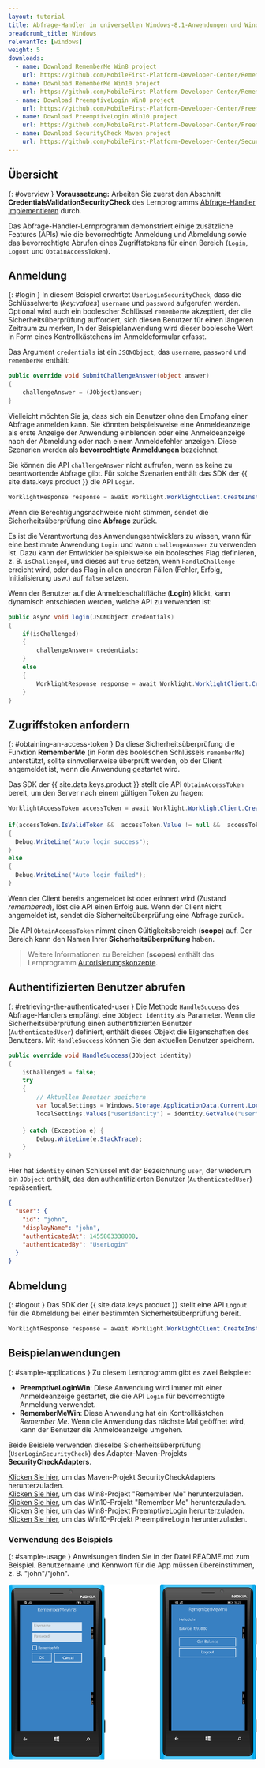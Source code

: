 ```yaml
---
layout: tutorial
title: Abfrage-Handler in universellen Windows-8.1-Anwendungen und Windows-10-UWP-Anwendungen implementieren
breadcrumb_title: Windows
relevantTo: [windows]
weight: 5
downloads:
  - name: Download RememberMe Win8 project
    url: https://github.com/MobileFirst-Platform-Developer-Center/RememberMeWin8/tree/release80
  - name: Download RememberMe Win10 project
    url: https://github.com/MobileFirst-Platform-Developer-Center/RememberMeWin10/tree/release80
  - name: Download PreemptiveLogin Win8 project
    url: https://github.com/MobileFirst-Platform-Developer-Center/PreemptiveLoginWin8/tree/release80
  - name: Download PreemptiveLogin Win10 project
    url: https://github.com/MobileFirst-Platform-Developer-Center/PreemptiveLoginWin10/tree/release80
  - name: Download SecurityCheck Maven project
    url: https://github.com/MobileFirst-Platform-Developer-Center/SecurityCheckAdapters/tree/release80
---
```

<!-- NLS_CHARSET=UTF-8 -->
## Übersicht
{: #overview }
**Voraussetzung:** Arbeiten Sie zuerst den Abschnitt
**CredentialsValidationSecurityCheck** des Lernprogramms [Abfrage-Handler implementieren](../../credentials-validation/windows-8-10) durch. 

Das Abfrage-Handler-Lernprogramm demonstriert einige zusätzliche Features (APIs) wie die bevorrechtigte Anmeldung und Abmeldung sowie das bevorrechtigte Abrufen eines Zugriffstokens für einen Bereich
(`Login`, `Logout` und `ObtainAccessToken`).

## Anmeldung
{: #login }
In diesem Beispiel erwartet `UserLoginSecurityCheck`, dass die Schlüsselwerte (*key:values*) `username` und `password` aufgerufen werden. Optional wird auch ein boolescher Schlüssel `rememberMe` akzeptiert, der
die Sicherheitsüberprüfung auffordert, sich diesen Benutzer für einen längeren Zeitraum zu merken, In der Beispielanwendung wird dieser boolesche Wert in Form eines Kontrollkästchens im Anmeldeformular erfasst. 

Das Argument `credentials` ist ein `JSONObject`,
das `username`, `password` und `rememberMe` enthält:

```csharp
public override void SubmitChallengeAnswer(object answer)
{
    challengeAnswer = (JObject)answer;
}
```

Vielleicht möchten Sie ja, dass sich ein Benutzer ohne den Empfang einer Abfrage anmelden kann. Sie könnten beispielsweise eine Anmeldeanzeige als erste Anzeige der Anwendung einblenden oder eine Anmeldeanzeige nach der Abmeldung oder nach einem Anmeldefehler anzeigen. Diese Szenarien werden als **bevorrechtigte Anmeldungen** bezeichnet.

Sie können die API `challengeAnswer` nicht aufrufen, wenn es keine zu beantwortende Abfrage gibt. Für solche Szenarien enthält das
SDK der {{ site.data.keys.product }} die API `Login`. 

```csharp
WorklightResponse response = await Worklight.WorklightClient.CreateInstance().AuthorizationManager.Login(String securityCheckName, JObject credentials);
```

Wenn die Berechtigungsnachweise nicht stimmen, sendet die Sicherheitsüberprüfung eine **Abfrage** zurück.

Es ist die Verantwortung des Anwendungsentwicklers zu wissen, wann für eine bestimmte Anwendung `Login` und wann `challengeAnswer` zu verwenden ist. Dazu kann der Entwickler
beispielsweise ein boolesches Flag definieren, z. B. `isChallenged`, und dieses auf `true` setzen,
wenn `HandleChallenge` erreicht wird, oder das Flag in allen anderen Fällen (Fehler, Erfolg, Initialisierung usw.) auf
`false` setzen. 

Wenn der Benutzer auf die Anmeldeschaltfläche (**Login**) klickt, kann dynamisch entschieden werden, welche API zu verwenden ist: 

```csharp
public async void login(JSONObject credentials)
{
    if(isChallenged)
    {
        challengeAnswer= credentials;
    }
    else
    {
        WorklightResponse response = await Worklight.WorklightClient.CreateInstance().AuthorizationManager.Login(securityCheckName, credentials);
    }
}
```
## Zugriffstoken anfordern
{: #obtaining-an-access-token }
Da diese Sicherheitsüberprüfung die Funktion **RememberMe** (in Form des booleschen Schlüssels
`rememberMe`) unterstützt, sollte sinnvollerweise überprüft werden,
ob der Client angemeldet ist, wenn die Anwendung gestartet wird. 

Das SDK der {{ site.data.keys.product }} stellt die API `ObtainAccessToken` bereit, um den Server nach einem gültigen Token zu fragen: 

```csharp
WorklightAccessToken accessToken = await Worklight.WorklightClient.CreateInstance().AuthorizationManager.ObtainAccessToken(String scope);

if(accessToken.IsValidToken &&  accessToken.Value != null &&  accessToken.Value != "")
{
  Debug.WriteLine("Auto login success");
}
else
{
  Debug.WriteLine("Auto login failed");
}

```

Wenn der Client bereits angemeldet ist oder erinnert wird (Zustand *remembered*), löst die API einen Erfolg aus. Wenn der Client nicht angemeldet ist, sendet die Sicherheitsüberprüfung eine Abfrage zurück. 

Die API `ObtainAccessToken` nimmt einen Gültigkeitsbereich (**scope**) auf. Der Bereich kann den Namen Ihrer
**Sicherheitsüberprüfung** haben.

> Weitere Informationen zu Bereichen (**scopes**) enthält das Lernprogramm [Autorisierungskonzepte](../../). 

## Authentifizierten Benutzer abrufen
{: #retrieving-the-authenticated-user }
Die Methode `HandleSuccess` des Abfrage-Handlers empfängt eine `JObject identity` als Parameter.
Wenn die Sicherheitsüberprüfung einen authentifizierten Benutzer (`AuthenticatedUser`) definiert, enthält dieses Objekt die Eigenschaften des Benutzers. Mit `HandleSuccess` können Sie den aktuellen Benutzer speichern. 

```csharp
public override void HandleSuccess(JObject identity)
{
    isChallenged = false;
    try
    {
        // Aktuellen Benutzer speichern
        var localSettings = Windows.Storage.ApplicationData.Current.LocalSettings;
        localSettings.Values["useridentity"] = identity.GetValue("user");

    } catch (Exception e) {
        Debug.WriteLine(e.StackTrace);
    }
}
```

Hier hat `identity` einen Schlüssel mit der Bezeichnung
`user`, der wiederum ein `JObject` enthält, das den authentifizierten Benutzer (`AuthenticatedUser`) repräsentiert. 

```json
{
  "user": {
    "id": "john",
    "displayName": "john",
    "authenticatedAt": 1455803338008,
    "authenticatedBy": "UserLogin"
  }
}
```

## Abmeldung
{: #logout }
Das SDK der {{ site.data.keys.product }} stellt eine API `Logout` für die Abmeldung bei einer bestimmten Sicherheitsüberprüfung bereit. 

```csharp
WorklightResponse response = await Worklight.WorklightClient.CreateInstance().AuthorizationManager.Logout(securityCheckName);
```

## Beispielanwendungen
{: #sample-applications }
Zu diesem Lernprogramm gibt es zwei Beispiele: 

- **PreemptiveLoginWin**: Diese Anwendung wird immer mit einer Anmeldeanzeige gestartet, die die API `Login` für bevorrechtigte Anmeldung verwendet. 
- **RememberMeWin**: Diese Anwendung hat ein Kontrollkästchen *Remember Me*. Wenn die Anwendung das nächste Mal geöffnet wird, kann der Benutzer die Anmeldeanzeige umgehen. 

Beide Beisiele verwenden dieselbe Sicherheitsüberprüfung (`UserLoginSecurityCheck`) des
Adapter-Maven-Projekts **SecurityCheckAdapters**. 

[Klicken Sie hier](https://github.com/MobileFirst-Platform-Developer-Center/SecurityCheckAdapters/tree/release80), um das Maven-Projekt SecurityCheckAdapters herunterzuladen.   
[Klicken Sie hier](https://github.com/MobileFirst-Platform-Developer-Center/RememberMeWin8/tree/release80), um das Win8-Projekt "Remember Me" herunterzuladen.   
[Klicken Sie hier](https://github.com/MobileFirst-Platform-Developer-Center/RememberMeWin10/tree/release80), um das Win10-Projekt "Remember Me" herunterzuladen.   
[Klicken Sie hier](https://github.com/MobileFirst-Platform-Developer-Center/PreemptiveLoginWin8/tree/release80), um das Win8-Projekt PreemptiveLogin herunterzuladen.   
[Klicken Sie hier](https://github.com/MobileFirst-Platform-Developer-Center/PreemptiveLoginWin10/tree/release80), um das Win10-Projekt PreemptiveLogin herunterzuladen. 

### Verwendung des Beispiels
{: #sample-usage }
Anweisungen finden Sie in der Datei README.md zum Beispiel. Benutzername und Kennwort für die App müssen übereinstimmen, z. B. "john"/"john".

![Beispielanwendung](RememberMe.png)
